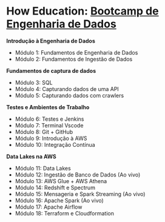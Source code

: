 # How Education: <a href="https://howedu.com.br/cohort/engenharia-de-dados/" target="_blank">Bootcamp de Engenharia de Dados</a>

<b>Introdução à Engenharia de Dados</b>

- Módulo 1: Fundamentos de Engenharia de Dados
- Módulo 2: Fundamentos de Ingestão de Dados

<b>Fundamentos de captura de dados</b>

- Módulo 3: SQL
- Módulo 4: Capturando dados de uma API
- Módulo 5: Capturando dados com crawlers

<b>Testes e Ambientes de Trabalho</b>

- Módulo 6: Testes e Jenkins
- Módulo 7: Terminal Vscode
- Módulo 8: Git + GitHub
- Módulo 9: Introdução à AWS
- Módulo 10: Integração Contínua

<b>Data Lakes na AWS</b>

- Módulo 11: Data Lakes
- Módulo 12: Ingestão de Banco de Dados (Ao vivo)
- Módulo 13: AWS Glue + AWS Athena
- Módulo 14: Redshift e Spectrum
- Módulo 15: Mensageria e Spark Streaming (Ao vivo)
- Módulo 16: Apache Spark (Ao vivo)
- Módulo 17: Apache Airflow
- Módulo 18: Terraform e Cloudformation
